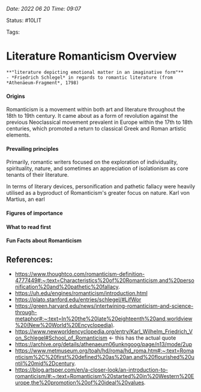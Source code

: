 *Date: 2022 06 20 Time: 09:07*

Status: #10LIT

Tags:

# Literature Romanticism Overview

```ad-quote
**"literature depicting emotional matter in an imaginative form"**
- *Friedrich Schlegel* in regards to romantic literature (from *Athenäeum-Fragment*, 1798)
```

#### Origins

Romanticism is a movement within both art and literature throughout the 18th to 19th century. It came about as a form of revolution against the previous Neoclassical movement prevalent in Europe within the 17th to 18th centuries, which promoted a return to classical Greek and Roman artistic elements.

#### Prevailing principles

Primarily, romantic writers focused on the exploration of individuality, spirituality, nature, and sometimes an appreciation of isolationism as core tenants of their literature. 

In terms of literary devices, personification and pathetic fallacy were heavily utilised as a byproduct of Romanticism's greater focus on nature. Karl von Martius, an earl

#### Figures of importance

#### What to read first

#### Fun Facts about Romanticism


## References:
- https://www.thoughtco.com/romanticism-definition-4777449#:~:text=Characteristics%20of%20Romanticism,and%20personification%20and%20pathetic%20fallacy.
- https://uh.edu/engines/romanticism/introduction.html
- https://plato.stanford.edu/entries/schlegel/#LifWor
- https://green.harvard.edu/news/intertwining-romanticism-and-science-through-metaphor#:~:text=In%20the%20late%20eighteenth%20and,worldview%20(New%20World%20Encyclopedia).
- https://www.newworldencyclopedia.org/entry/Karl_Wilhelm_Friedrich_Von_Schlegel#School_of_Romanticism <- this has the actual quote
- https://archive.org/details/athenaeum06unkngoog/page/n13/mode/2up
- https://www.metmuseum.org/toah/hd/roma/hd_roma.htm#:~:text=Romanticism%2C%20first%20defined%20as%20an,and%20flourished%20until%20mid%2Dcentury.
- https://blog.artsper.com/en/a-closer-look/an-introduction-to-romanticism/#:~:text=Romanticism%20started%20in%20Western%20Europe,the%20promotion%20of%20ideal%20values.
